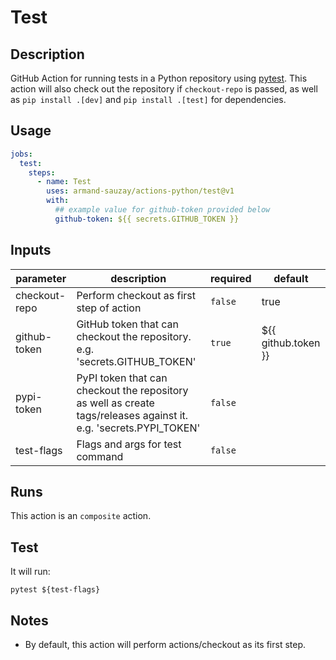 # Test

## Description

GitHub Action for running tests in a Python repository using [pytest](https://github.com/pytest-dev/pytest). This action will also check out the repository if `checkout-repo` is passed, as well as `pip install .[dev]` and `pip install .[test]` for dependencies.

## Usage

```yaml
jobs:
  test:
    steps:
      - name: Test
        uses: armand-sauzay/actions-python/test@v1
        with:
          ## example value for github-token provided below
          github-token: ${{ secrets.GITHUB_TOKEN }}
```

## Inputs

| parameter     | description                                                                                                       | required | default             |
| ------------- | ----------------------------------------------------------------------------------------------------------------- | -------- | ------------------- |
| checkout-repo | Perform checkout as first step of action                                                                          | `false`  | true                |
| github-token  | GitHub token that can checkout the repository. e.g. 'secrets.GITHUB_TOKEN'                                        | `true`   | ${{ github.token }} |
| pypi-token    | PyPI token that can checkout the repository as well as create tags/releases against it. e.g. 'secrets.PYPI_TOKEN' | `false`  |                     |
| test-flags    | Flags and args for test command                                                                                   | `false`  |                     |

## Runs

This action is an `composite` action.

## Test

It will run:

```shell
pytest ${test-flags}
```

## Notes

- By default, this action will perform actions/checkout as its first step.
